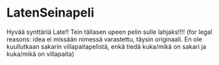 # LatenSeinapeli

Hyvää synttäriä Late!! Tein tällasen upeen pelin sulle lahjaks!!!!
(for legal reasons: idea ei missään nimessä varastettu, täysin originaali. 
En ole kuullutkaan sakarin villapaitapelistä, enkä tiedä kuka/mikä on sakari ja kuka/mikä on villapaita)
